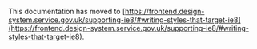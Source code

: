 This documentation has moved to [https://frontend.design-system.service.gov.uk/supporting-ie8/#writing-styles-that-target-ie8](https://frontend.design-system.service.gov.uk/supporting-ie8/#writing-styles-that-target-ie8).
